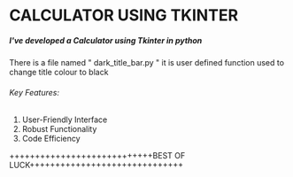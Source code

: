 # **CALCULATOR USING TKINTER** #
##### I've developed a Calculator using Tkinter in python #####
There is a file named " dark_title_bar.py " it is user defined function used to change title colour to black
###### Key Features: ######
 1.  User-Friendly Interface
 2.  Robust Functionality
 3.  Code Efficiency



++++++++++++++++++++++++++++BEST OF LUCK++++++++++++++++++++++++++++++
